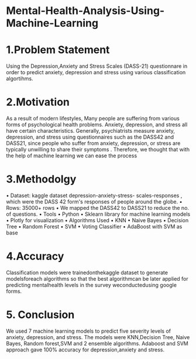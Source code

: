 # Mental-Health-Analysis-Using-Machine-Learning
# 1.Problem Statement
Using the Depression,Anxiety and Stress Scales (DASS-21) questionnare in order to predict anxiety, depression and stress using various classification algortihms.
# 2.Motivation
As a result of modern lifestyles, Many people are suffering from various forms of psychological health problems. Anxiety, depression, and stress all have certain characteristics. Generally, psychiatrists measure anxiety, depression, and stress using questionnaires such as the DASS42 and DASS21, since people who suffer from anxiety, depression, or stress are typically unwilling to share their symptoms . Therefore, we thought that with the help of machine learning we can ease the process
# 3.Methodolgy
• Dataset: kaggle dataset depression-anxiety-stress- scales-responses , which were the DASS 42 form's
responses of people around the globe. • Rows: 35000+ rows
• We mapped the DASS42 to DASS21 to reduce the no. of questions. 
• Tools
• Python
• Sklearn library for machine learning models
• Plotly for visualization
• Algorithms Used
• KNN
• Naive Bayes
• Decision Tree
• Random Forest
• SVM
• Voting Classifier
• AdaBoost with SVM as base
# 4.Accuracy
Classification models were trainedonthekaggle dataset to generate modelsforeach algorithms so that the best algorithmcan be later applied for predicting mentalhealth levels in the survey weconductedusing google forms.
# 5. Conclusion
We used 7 machine learning models to predict five severity levels of anxiety, depression, and stress. The models were KNN,Decision Tree, Naive Bayes, Random forest,SVM and 2 ensemble algorithms. Adaboost and SVM approach gave 100% accuracy for depression,anxiety and stress.
